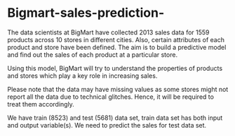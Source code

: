 # Bigmart-sales-prediction-
The data scientists at BigMart have collected 2013 sales data for 1559 products across 10 stores in different cities. Also, certain attributes of each product and store have been defined. The aim is to build a predictive model and find out the sales of each product at a particular store.

Using this model, BigMart will try to understand the properties of products and stores which play a key role in increasing sales.

Please note that the data may have missing values as some stores might not report all the data due to technical glitches. Hence, it will be required to treat them accordingly.

We have train (8523) and test (5681) data set, train data set has both input and output variable(s). We need to predict the sales for test data set.
